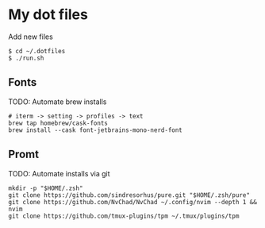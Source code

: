 # My dot files

Add new files

```
$ cd ~/.dotfiles
$ ./run.sh
```

## Fonts

TODO: Automate brew installs

```
# iterm -> setting -> profiles -> text
brew tap homebrew/cask-fonts
brew install --cask font-jetbrains-mono-nerd-font
```

## Promt

TODO: Automate installs via git
```
mkdir -p "$HOME/.zsh"
git clone https://github.com/sindresorhus/pure.git "$HOME/.zsh/pure"
git clone https://github.com/NvChad/NvChad ~/.config/nvim --depth 1 && nvim
git clone https://github.com/tmux-plugins/tpm ~/.tmux/plugins/tpm
```
